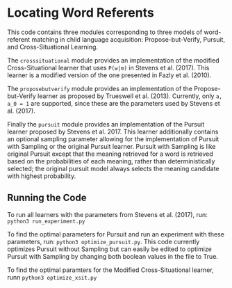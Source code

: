 # Locating Word Referents
This code contains three modules corresponding to three models of word-referent matching in child language acquisition:
Propose-but-Verify, Pursuit, and Cross-Situational Learning. 

The `crosssituational` module provides an implementation of the modified Cross-Situational learner that uses 
`P(w|m)` in Stevens et al. (2017). This learner is a modified version of the one presented in Fazly et al. (2010).

The `proposebutverify` module provides an implementation of the Propose-but-Verify learner as proposed by 
Trueswell et al. (2013). Currently, only `a, a_0 = 1` are supported, since these are the parameters used by
Stevens et al. (2017).

Finally the `pursuit` module provides an implementation of the Pursuit learner proposed by Stevens et al. 2017. 
This learner additionally contains an optional sampling parameter allowing for the implementation of Pursuit with
Sampling or the original Pursuit learner. Pursuit with Sampling is like original Pursuit except that the meaning
retrieved for a word is retrieved based on the probabilities of each meaning, rather than deterministically selected; 
the original pursuit model always selects the meaning candidate with highest probability.

## Running the Code

To run all learners with the parameters from Stevens et al. (2017), run: `python3 run_experiment.py`

To find the optimal parameters for Pursuit and run an experiment with these parameters, run: `python3 optimize_pursuit.py`.
This code currently optimizes Pursuit without Sampling but can easily be edited to optimize Pursuit with Sampling 
by changing both boolean values in the file to True. 

To find the optimal paramters for the Modified Cross-Situational learner, runn `python3 optimize_xsit.py`
